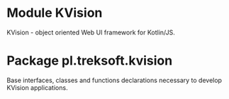 # Module KVision

KVision - object oriented Web UI framework for Kotlin/JS.

# Package pl.treksoft.kvision

Base interfaces, classes and functions declarations necessary to develop KVision applications.
